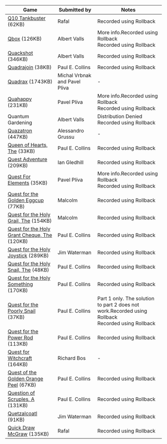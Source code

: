 | Game | Submitted by | Notes |
|------|-------------|--------|
| [Q10 Tankbuster](q10tankbuster.rzx) (62KB) | Rafal | Recorded using Rollback |
| [Qbox](qbox.rzx) (126KB) | Albert Valls | More info.Recorded using Rollback<br>Recorded using Rollback |
| [Quackshot](quackshot.rzx) (346KB) | Albert Valls | Recorded using Rollback |
| [Quadrajoin](quadrajoin.rzx) (38KB) | Paul E. Collins | Recorded using Rollback |
| [Quadrax](quadrax.zip) (1743KB) | Michal Vrbnak and Pavel Pliva | - |
| [Quahappy](quahappy.rzx) (231KB) | Pavel Plíva | More info.Recorded using Rollback<br>Recorded using Rollback |
| Quantum Gardening | Albert Valls | Distribution Denied<br>Recorded using Rollback |
| [Quazatron](quaz.rzx) (447KB) | Alessandro Grussu | - |
| [Queen of Hearts, The](queenofhearts.rzx) (33KB) | Paul E. Collins | Recorded using Rollback |
| [Quest Adventure](questadventure.rzx) (209KB) | Ian Gledhill | Recorded using Rollback |
| [Quest For Elements](questforelements.rzx) (35KB) | Pavel Plíva | More info.Recorded using Rollback<br>Recorded using Rollback |
| [Quest for the Golden Eggcup](questgoldeneggcup.rzx) (77KB) | Malcolm | Recorded using Rollback |
| [Quest for the Holy Grail, The](questfortheholygrail.rzx) (154KB) | Malcolm | Recorded using Rollback |
| [Quest for the Holy Grant Cheque, The](questholygrantcheque.zip) (120KB) | Paul E. Collins | Recorded using Rollback |
| [Quest for the Holy Joystick](questjoystick.zip) (289KB) | Jim Waterman | Recorded using Rollback |
| [Quest for the Holy Snail, The](questholysnail.rzx) (48KB) | Paul E. Collins | Recorded using Rollback |
| [Quest for the Holy Something](questholysomething.zip) (170KB) | Paul E. Collins | Recorded using Rollback |
| [Quest for the Poorly Snail](questpoorlysnailp1.rzx) (37KB) | Paul E. Collins | Part 1 only. The solution to part 2 does not work.Recorded using Rollback<br>Recorded using Rollback |
| [Quest for the Power Rod](questpowerrod.rzx) (113KB) | Paul E. Collins | Recorded using Rollback |
| [Quest for Witchcraft](questitchcraft.rzx) (164KB) | Richard Bos | - |
| [Quest of the Golden Orange Peel](questgoldenorangepeel.rzx) (67KB) | Paul E. Collins | Recorded using Rollback |
| [Question of Scruples, A](questionscruples.rzx) (131KB) | Paul E. Collins | Recorded using Rollback |
| [Quetzalcoatl](quetzalcoatl.zip) (91KB) | Jim Waterman | Recorded using Rollback |
| [Quick Draw McGraw](quickmcgraw.rzx) (135KB) | Rafal | Recorded using Rollback |
